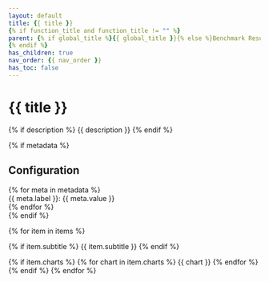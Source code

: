 ```yaml
---
layout: default
title: {{ title }}
{% if function_title and function_title != "" %}
parent: {% if global_title %}{{ global_title }}{% else %}Benchmark Results{% endif %}
{% endif %}
has_children: true
nav_order: {{ nav_order }}
has_toc: false
---
```


# {{ title }}

{% if description %}
{{ description }}
{% endif %}

{% if metadata %}
<div class="benchmark-config" markdown="0">
  <h2>Configuration</h2>
  <div class="config-grid">
    {% for meta in metadata %}
    <div class="config-item">
      <span class="config-label">{{ meta.label }}:</span>
      <span class="config-value">{{ meta.value }}</span>
    </div>
    {% endfor %}
  </div>
</div>
{% endif %}

{% for item in items %}

{% if item.subtitle %}
{{ item.subtitle }}
{% endif %}

{% if item.charts %}
{% for chart in item.charts %}
{{ chart }}
{% endfor %}
{% endif %}
{% endfor %} 